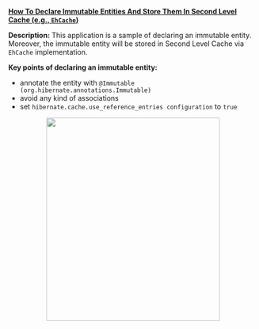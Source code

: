**[How To Declare Immutable Entities And Store Them In Second Level Cache (e.g., `EhCache`)](https://github.com/AnghelLeonard/Hibernate-SpringBoot/tree/master/HibernateSpringBootImmutableEntity)**

**Description:** This application is a sample of declaring an immutable entity. Moreover, the immutable entity will be stored in Second Level Cache via `EhCache` implementation.

**Key points of declaring an immutable entity:**
- annotate the entity with `@Immutable (org.hibernate.annotations.Immutable)`
- avoid any kind of associations
- set `hibernate.cache.use_reference_entries configuration` to `true`

<a href="https://leanpub.com/java-persistence-performance-illustrated-guide"><p align="center"><img src="https://github.com/AnghelLeonard/Hibernate-SpringBoot/blob/master/Java%20Persistence%20Performance%20Illustrated%20Guide.jpg" height="410" width="350"/></p></a>
